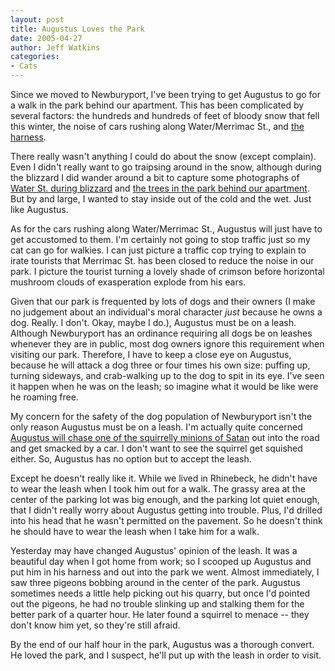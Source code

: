 ```yaml
---
layout: post
title: Augustus Loves the Park
date: 2005-04-27
author: Jeff Watkins
categories:
- Cats
---
```


Since we moved to Newburyport, I've been trying to get Augustus to go for a walk in the park behind our apartment. This has been complicated by several factors: the hundreds and hundreds of feet of bloody snow that fell this winter, the noise of cars rushing along Water/Merrimac St., and [the harness](http://metrocat.org/2004/05/06/advice-on-cat-walking).

There really wasn't anything I could do about the snow (except complain). Even I didn't really want to go traipsing around in the snow, although during the blizzard I did wander around a bit to capture some photographs of [Water St. during blizzard](http://metrocat.org/photography/newburyport/snow-drift-from-the-blizzard.html) and [the trees in the park behind our apartment](http://metrocat.org/photography/newburyport/trees-hate-blizzards-too.html). But by and large, I wanted to stay inside out of the cold and the wet. Just like Augustus.

As for the cars rushing along Water/Merrimac St., Augustus will just have to get accustomed to them. I'm certainly not going to stop traffic just so my cat can go for walkies. I can just picture a traffic cop trying to explain to irate tourists that Merrimac St. has been closed to reduce the noise in our park. I picture the tourist turning a lovely shade of crimson before horizontal mushroom clouds of exasperation explode from his ears.

Given that our park is frequented by lots of dogs and their owners (I make no judgement about an individual's moral character *just* because he owns a dog. Really. I don't. Okay, maybe I do.), Augustus must be on a leash. Although Newburyport has an ordinance requiring all dogs be on leashes whenever they are in public, most dog owners ignore this requirement when visiting our park. Therefore, I have to keep a close eye on Augustus, because he will attack a dog three or four times his own size: puffing up, turning sideways, and crab-walking up to the dog to spit in its eye. I've seen it happen when he was on the leash; so imagine what it would be like were he roaming free.

My concern for the safety of the dog population of Newburyport isn't the only reason Augustus must be on a leash. I'm actually quite concerned [Augustus will chase one of the squirrelly minions of Satan](http://metrocat.org/photography/our-cats/augustus-gives-chase.html) out into the road and get smacked by a car. I don't want to see the squirrel get squished either. So, Augustus has no option but to accept the leash.

Except he doesn't really like it. While we lived in Rhinebeck, he didn't have to wear the leash when I took him out for a walk. The grassy area at the center of the parking lot was big enough, and the parking lot quiet enough, that I didn't really worry about Augustus getting into trouble. Plus, I'd drilled into his head that he wasn't permitted on the pavement. So he doesn't think he should have to wear the leash when I take him for a walk.

Yesterday may have changed Augustus' opinion of the leash. It was a beautiful day when I got home from work; so I scooped up Augustus and put him in his harness and out into the park we went. Almost immediately, I saw three pigeons bobbing around in the center of the park. Augustus sometimes needs a little help picking out his quarry, but once I'd pointed out the pigeons, he had no trouble slinking up and stalking them for the better park of a quarter hour. He later found a squirrel to menace -- they don't know him yet, so they're still afraid.

By the end of our half hour in the park, Augustus was a thorough convert. He loved the park, and I suspect, he'll put up with the leash in order to visit.